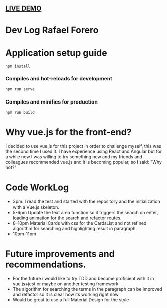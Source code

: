 ## [LIVE DEMO](https://voice123-test.herokuapp.com "Front-end-app")
# Dev Log Rafael Forero
# Application setup guide
```
npm install
```

### Compiles and hot-reloads for development
```
npm run serve
```

### Compiles and minifies for production
```
npm run build
```

# Why vue.js for the front-end?
I decided to use vue.js for this project in order to challenge myself, this was the second time I used it. I have experience using React and Angular but for a while now I was willing to try something new and my friends and colleagues recommended vue.js and it is becoming popular, so I said: "Why not?"

# Code WorkLog
- 3pm: I read the test and started with the repository and the initialization with a Vue.js skeleton.
- 5-6pm Update the text area function so it triggers the search on enter, loading animation for the search and refactor routes.
- 8-10pm Material Cards with css for the CardsList and not refined algorithm for searching and highlighting result in paragraph.
- 10pm-11pm

# Future improvements and recommendations.
- For the future i would like to try TDD and become proficient with it in vue.js+jest or maybe on another testing framework
- The algorithm for searching the terms in the paragraph can be improved and refactor so it is clear how its working right now
- Would be great to use a full Material Design for the style
